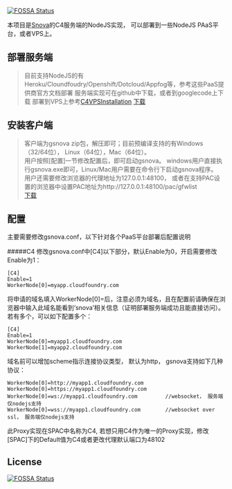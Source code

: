 [![FOSSA Status](https://app.fossa.io/api/projects/git%2Bgithub.com%2FHartmarken%2Fsnova-c4.svg?type=shield)](https://app.fossa.io/projects/git%2Bgithub.com%2FHartmarken%2Fsnova-c4?ref=badge_shield)

本项目是[Snova](http://code.google.com/p/snova/)的C4服务端的NodeJS实现， 可以部署到一些NodeJS PAaS平台，或者VPS上。

部署服务端
--------
> 目前支持NodeJS的有Heroku/Cloundfoudry/Openshift/Dotcloud/Appfog等，参考这些PaaS提供商官方文档部署
> 服务端实现可在github中下载，或者到googlecode上下载
> 部署到VPS上参考[C4VPSInstallation](http://code.google.com/p/snova/wiki/C4VPSInstallation)
>[下载](http://code.google.com/p/snova/downloads/list)


安装客户端
--------
>客户端为gsnova zip包，解压即可；目前预编译支持的有Windows（32/64位）， Linux（64位），Mac（64位）。   
用户按照[配置]一节修改配置后，即可启动gsnova。 windows用户直接执行gsnova.exe即可，Linux/Mac用户需要在命令行下启动gsnova程序。   
用户还需要修改浏览器的代理地址为127.0.0.1:48100， 或者在支持PAC设置的浏览器中设置PAC地址为http://127.0.0.1:48100/pac/gfwlist       
[下载](https://github.com/yinqiwen/gsnova/downloads)

配置
-------
主要需要修改gsnova.conf，以下针对各个PaaS平台部署后配置说明   

#####C4 
修改gsnova.conf中[C4]以下部分，默认Enable为0，开启需要修改Enable为1：   

    [C4]   
    Enable=1   
    WorkerNode[0]=myapp.cloudfoundry.com   
将申请的域名填入WorkerNode[0]=后，注意必须为域名，且在配置前请确保在浏览器中输入此域名能看到‘snova’相关信息（证明部署服务端成功且能直接访问）。若有多个，可以如下配置多个：

    [C4]   
    Enable=1   
    WorkerNode[0]=myapp1.cloudfoundry.com
    WorkerNode[1]=myapp2.cloudfoundry.com

域名前可以增加scheme指示连接协议类型， 默认为http， gsnova支持如下几种协议：  

    WorkerNode[0]=http://myapp1.cloudfoundry.com   
    WorkerNode[0]=https://myapp1.cloudfoundry.com
    WorkerNode[0]=ws://myapp1.cloudfoundry.com         //websocket， 服务端仅nodejs支持
    WorkerNode[0]=wss://myapp1.cloudfoundry.com        //websocket over ssl， 服务端仅nodejs支持

此Proxy实现在SPAC中名称为C4, 若想只用C4作为唯一的Proxy实现，修改[SPAC]下的Default值为C4或者更改代理默认端口为48102



## License
[![FOSSA Status](https://app.fossa.io/api/projects/git%2Bgithub.com%2FHartmarken%2Fsnova-c4.svg?type=large)](https://app.fossa.io/projects/git%2Bgithub.com%2FHartmarken%2Fsnova-c4?ref=badge_large)